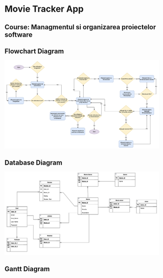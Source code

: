 # Movie Tracker App

## Course: Managmentul si organizarea proiectelor software

## Flowchart Diagram

![](./Diagrams/Flowchart.png)

## Database Diagram

![](./Diagrams/Db.png)

## Gantt Diagram

